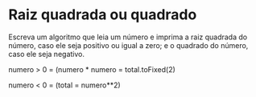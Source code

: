 # Raiz quadrada ou quadrado
Escreva um algoritmo que leia um número e imprima a raiz quadrada do número, caso ele seja positivo ou igual a zero;
 e o quadrado do número, caso ele seja negativo.

numero > 0 = (numero * numero = total.toFixed(2)

numero < 0 = (total = numero**2)
